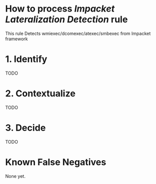 # How to process *Impacket Lateralization Detection* rule
This rule Detects wmiexec/dcomexec/atexec/smbexec from Impacket framework

# 1. Identify
TODO

# 2. Contextualize
TODO

# 3. Decide
TODO

# Known False Negatives
None yet.
